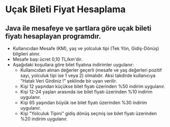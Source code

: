 # Uçak Bileti Fiyat Hesaplama

## Java ile mesafeye ve şartlara göre uçak bileti fiyatı hesaplayan programdır.

- Kullanıcıdan Mesafe (KM), yaş ve yolculuk tipi (Tek Yön, Gidiş-Dönüş) bilgileri alınır.
- Mesafe başı ücret 0,10 TL/km'dir.
- Aşağıdaki koşullara göre bilet fiyatına indirimler uygulanır:
  - Kullanıcıdan alınan değerler geçerli (mesafe ve yaş değerleri pozitif sayı, yolculuk tipi ise 1 veya 2) olmalıdır. Aksi takdirde kullanıcıya "Hatalı Veri Girdiniz !" şeklinde bir uyarı verilir.
  - Kişi 12 yaşından küçükse bilet fiyatı üzerinden %50 indirim uygulanır.
  - Kişi 12-24 yaşları arasında ise bilet fiyatı üzerinden %10 indirim uygulanır.
  - Kişi 65 yaşından büyük ise bilet fiyatı üzerinden %30 indirim uygulanır.
  - Kişi "Yolculuk Tipini" gidiş dönüş seçmiş ise bilet fiyatı üzerinden %20 indirim uygulanır.
